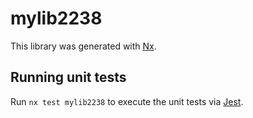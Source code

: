 # mylib2238

This library was generated with [Nx](https://nx.dev).

## Running unit tests

Run `nx test mylib2238` to execute the unit tests via [Jest](https://jestjs.io).
